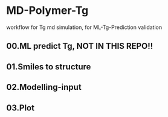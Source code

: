 # MD-Polymer-Tg
workflow for Tg md simulation, for ML-Tg-Prediction validation
## 00.ML predict Tg, NOT IN THIS REPO!!
## 01.Smiles to structure
## 02.Modelling-input
## 03.Plot
